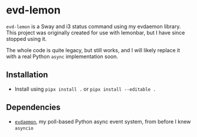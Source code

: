 # evd-lemon

`evd-lemon` is a Sway and i3 status command using my evdaemon library. This
project was originally created for use with lemonbar, but I have since stopped
using it.

The whole code is quite legacy, but still works, and I will likely replace it
with a real Python `async` implementation soon.

## Installation

- Install using `pipx install .` or `pipx install --editable .`

## Dependencies

- [`evdaemon`](https://github.com/Ferdi265/evdaemon), my poll-based Python
  async event system, from before I knew `asyncio`
